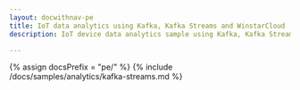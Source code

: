 ```yaml
---
layout: docwithnav-pe
title: IoT data analytics using Kafka, Kafka Streams and WinstarCloud
description: IoT device data analytics sample using Kafka, Kafka Streams and WinstarCloud

---
```


{% assign docsPrefix = "pe/" %}
{% include /docs/samples/analytics/kafka-streams.md %}